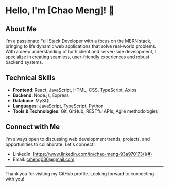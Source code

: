 # Hello, I'm [Chao Meng]! 👋

## About Me
I'm a passionate Full Stack Developer with a focus on the MERN stack, bringing to life dynamic web applications that solve real-world problems. With a deep understanding of both client and server-side development, I specialize in creating seamless, user-friendly experiences and robust backend systems.

## Technical Skills
- **Frontend**: React, JavaScript, HTML, CSS, TypeScript, Axios
- **Backend**: Node.js, Express
- **Database**: MySQL
- **Languages**: JavaScript, TypeScript, Python
- **Tools & Technologies**: Git, GitHub, RESTful APIs, Agile methodologies

## Connect with Me
I'm always open to discussing web development trends, projects, and opportunities to collaborate. Let's connect!

- LinkedIn: [https://www.linkedin.com/in/chao-meng-93a970173/](#)
- Email: [cmeng036@gmail.com](mailto:cmeng036@gmail.com)

---

Thank you for visiting my GitHub profile. Looking forward to connecting with you!



